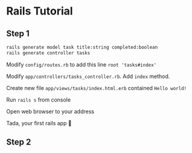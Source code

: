 # Rails Tutorial

## Step 1

```bash
rails generate model task title:string completed:boolean
rails generate controller tasks
```

Modify `config/routes.rb` to add this line `root 'tasks#index'`

Modify `app/controllers/tasks_controller.rb`. Add `index` method.

Create new file `app/views/tasks/index.html.erb` contained `Hello world!`

Run `rails s` from console

Open web browser to your address

Tada, your first rails app :tada:

## Step 2
